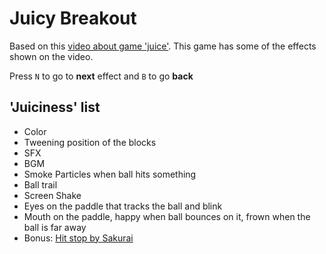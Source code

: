 # Juicy Breakout

Based on this [video about game 'juice'](https://www.youtube.com/watch?v=Fy0aCDmgnxg). This game has some of the effects shown on the video.

Press `N` to go to **next** effect and `B` to go **back**

## 'Juiciness' list

- Color
- Tweening position of the blocks
- SFX
- BGM
- Smoke Particles when ball hits something
- Ball trail
- Screen Shake
- Eyes on the paddle that tracks the ball and blink
- Mouth on the paddle, happy when ball bounces on it, frown when the ball is far away
- Bonus: [Hit stop by Sakurai](https://www.youtube.com/watch?v=OdVkEOzdCPw)